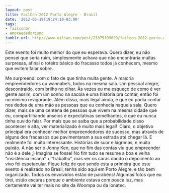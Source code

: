```yaml
---
layout: post
title: FailCon 2012 Porto Alegre - Brasil
date: '2012-05-19T19:24:10-03:00'
tags:
- failconbr
- empreededorismo
tumblr_url: http://www.uilian.com/post/23375193029/failcon-2012-porto-alegre-brasil
---
```

Este evento foi muito melhor do que eu esperava. Quero dizer, eu não pensei que seria ruim, simplesmente achava que não encontraria muitas surpresas, afinal o roteiro básico do fracasso todos já conhecem, mesmo que evitem falar sobre.

Me surpreendi com o fato de que tinha muita gente. A maioria empreendedores ou wannabe’s, todos na mesma sala. Um pessoal alegre, descontraído, com brilho no olhar. Às vezes eu me esqueço de como é ver gente assim, com um sonho na sacola e uma história pra contar, então foi no mínimo revigorante.
Além disso, mais legal ainda, é que eu podia contar nos dedos de uma mão as pessoas que eu conhecia naquela sala. Quero dizer, mais de uma centena de pessoas que vivem na mesma cidade que eu, compartilhando anseios e expectativas semelhantes, e que eu nunca tinha ouvido falar. Por mais que se saiba que a probabilidade disso acontecer é alta, ver materializado é muito mais legal! 
Claro, o objetivo principal era conhecer melhor empreendedores de sucesso, mas através de alguns dos fracassos que pavimentaram a sua estrada até chegar lá. E realmente foi muito interessante. Histórias de suor e lágrimas, e muita paixão. A não ser o Jonny Ken, que no fim das contas viu que empreender não é a dele ;) Imagina se fosse!
No fim tudo se resume a boa e velha “insistência insana” + “trabalho”, mas ver os caras dando o depoimento ao vivo foi espetacular.
Fique feliz de que sendo esta a primeira que este evento é realizado no Brasil, tenha sido aqui em Porto Alegre, e tão bem organizado. Todos os envolvidos estão de parabéns!
Algumas fotos que eu tirei, estão escuras porque o ambiente estava com pouca luz, mas certamente vai ter mais no site da Woompa ou da Ionatec.
